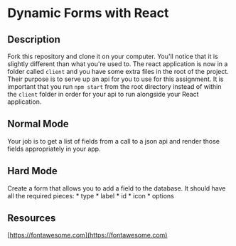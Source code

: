 # Dynamic Forms with React

## Description
Fork this repository and clone it on your computer. You'll notice that it is slightly different than what you're used to. The react application is now in a folder called `client` and you have some extra files in the root of the project. Their purpose is to serve up an api for you to use for this assignment. It is important that you run `npm start` from the root directory instead of within the `client` folder in order for your api to run alongside your React application.


## Normal Mode
Your job is to get a list of fields from a call to a json api and render those fields appropriately in your app.

## Hard Mode
Create a form that allows you to add a field to the database. It should have all the required pieces:
    * type
    * label
    * id
    * icon
    * options

## Resources
[https://fontawesome.com](https://fontawesome.com)